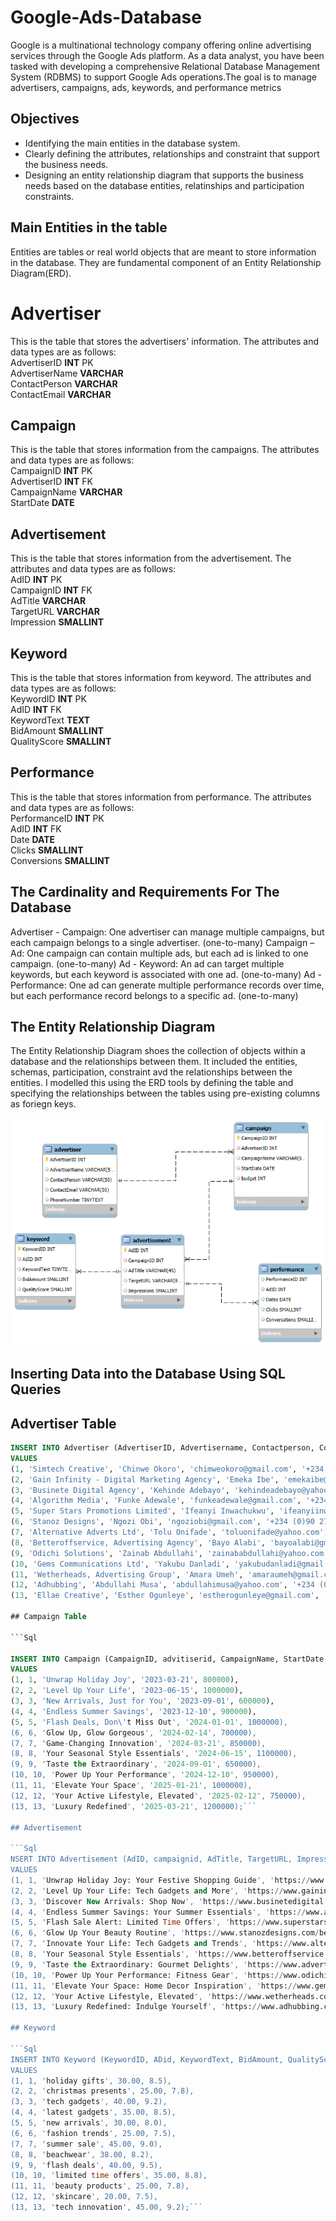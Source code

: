 # Google-Ads-Database
Google is a multinational technology company offering online advertising services through the Google Ads platform. As a data analyst, you have been tasked with developing a comprehensive Relational Database Management System (RDBMS) to support Google Ads operations.The goal is to manage advertisers, campaigns, ads, keywords, and performance metrics

## Objectives
* Identifying the main entities in the database system.
* Clearly defining the attributes, relationships and constraint that support the business needs.
* Designing an entity relationship diagram that supports the business needs based on the database entities, relatinships and participation constraints.


  
## Main Entities in the table
Entities are tables or real world objects that are meant to store information in the database. They are fundamental component of an Entity Relationship Diagram(ERD).

# Advertiser
This is the table that stores the advertisers' information. The attributes and data types are as follows:<br>
AdvertiserID **INT** PK <br>
AdvertiserName **VARCHAR**<br>
ContactPerson **VARCHAR**<br>
ContactEmail **VARCHAR**<br>

## Campaign
This is the table that stores information from the campaigns. The attributes and data types are as follows:<br>
CampaignID **INT** PK <br>
AdvertiserID **INT** FK <br>
CampaignName **VARCHAR**<br>
StartDate **DATE**<br>

## Advertisement
This is the table that stores information from the advertisement. The attributes and data types are as follows:<br>
AdID **INT** PK <br>
CampaignID **INT** FK <br>
AdTitle **VARCHAR**<br>
TargetURL **VARCHAR**<br>
Impression **SMALLINT**<br>

## Keyword
This is the table that stores information from keyword. The attributes and data types are as follows:<br>
KeywordID **INT** PK <br>
AdID **INT** FK <br>
KeywordText **TEXT**<br>
BidAmount **SMALLINT**<br>
QualityScore **SMALLINT**<br>

## Performance
This is the table that stores information from performance.  The attributes and data types are as follows:<br>
PerformanceID **INT** PK <br>
AdID **INT** FK <br>
Date **DATE**<br>
Clicks **SMALLINT**<br>
Conversions **SMALLINT**<br>

## The Cardinality and Requirements For The Database
Advertiser - Campaign: One advertiser can manage multiple campaigns, but each campaign belongs to a single advertiser. (one-to-many)
Campaign – Ad: One campaign can contain multiple ads, but each ad is linked to one campaign. (one-to-many)
Ad - Keyword: An ad can target multiple keywords, but each keyword is associated with one ad. (one-to-many)
Ad - Performance: One ad can generate multiple performance records over time, but each performance record belongs to a specific ad. (one-to-many)

## The Entity Relationship Diagram
The Entity Relationship Diagram shoes the collection of objects within a database and the relationships between them. It included the entities, schemas, participation,
constraint avd the relationships between the entities. I modelled this using the ERD tools by defining the table and specifying the relationships between the tables using
pre-existing columns as foriegn keys.

![Google Database Entity Relationship Diagram](erd.png)

## Inserting Data into the Database Using SQL Queries

## Advertiser Table 

```Sql
INSERT INTO Advertiser (AdvertiserID, Advertisername, Contactperson, Contactemail, Phonenumber)
VALUES
(1, 'Simtech Creative', 'Chinwe Okoro', 'chimweokoro@gmail.com', '‪+234 (0)70 4735 0000‬'),
(2, 'Gain Infinity - Digital Marketing Agency', 'Emeka Ibe', 'emekaibe@gmail.com', '‪+234 (0)70 6183 9068‬'),
(3, 'Businete Digital Agency', 'Kehinde Adebayo', 'kehindeadebayo@yahoo.com', '‪+234 (0)90 2726 9753‬'),
(4, 'Algorithm Media', 'Funke Adewale', 'funkeadewale@gmail.com', '‪+234 (0)70 4735 0001‬'),
(5, 'Super Stars Promotions Limited', 'Ifeanyi Inwachukwu', 'ifeanyiinwachukwu@yahoo.com', '‪+234 (0)70 6183 9069‬'),
(6, 'Stanoz Designs', 'Ngozi Obi', 'ngoziobi@gmail.com', '‪+234 (0)90 2726 9754‬'),
(7, 'Alternative Adverts Ltd', 'Tolu Onifade', 'toluonifade@yahoo.com', '‪+234 (0)70 4735 0002‬'),
(8, 'Betteroffservice, Advertising Agency', 'Bayo Alabi', 'bayoalabi@gmail.com', '‪+234 (0)70 6183 9070‬'),
(9, 'Odichi Solutions', 'Zainab Abdullahi', 'zainababdullahi@yahoo.com', '‪+234 (0)90 2726 9755‬'),
(10, 'Gems Communications Ltd', 'Yakubu Danladi', 'yakubudanladi@gmail.com', '‪+234 (0)70 4735 0003‬'),
(11, 'Wetherheads, Advertising Group', 'Amara Umeh', 'amaraumeh@gmail.com', '‪+234 (0)70 6183 9071‬'),
(12, 'Adhubbing', 'Abdullahi Musa', 'abdullahimusa@yahoo.com', '‪+234 (0)90 2726 9756‬'),
(13, 'Ellae Creative', 'Esther Ogunleye', 'estherogunleye@gmail.com', '‪+234 (0)70 4735 0004‬'); ```

## Campaign Table

```Sql

INSERT INTO Campaign (CampaignID, advitiserid, CampaignName, StartDate, Budget)
VALUES
(1, 1, 'Unwrap Holiday Joy', '2023-03-21', 800000),
(2, 2, 'Level Up Your Life', '2023-06-15', 1000000),
(3, 3, 'New Arrivals, Just for You', '2023-09-01', 600000),
(4, 4, 'Endless Summer Savings', '2023-12-10', 900000),
(5, 5, 'Flash Deals, Don\'t Miss Out', '2024-01-01', 1000000),
(6, 6, 'Glow Up, Glow Gorgeous', '2024-02-14', 700000),
(7, 7, 'Game-Changing Innovation', '2024-03-21', 850000),
(8, 8, 'Your Seasonal Style Essentials', '2024-06-15', 1100000),
(9, 9, 'Taste the Extraordinary', '2024-09-01', 650000),
(10, 10, 'Power Up Your Performance', '2024-12-10', 950000),
(11, 11, 'Elevate Your Space', '2025-01-21', 1000000),
(12, 12, 'Your Active Lifestyle, Elevated', '2025-02-12', 750000),
(13, 13, 'Luxury Redefined', '2025-03-21', 1200000);```

## Advertisement

```Sql
NSERT INTO Advertisement (AdID, campaignid, AdTitle, TargetURL, Impressions)
VALUES
(1, 1, 'Unwrap Holiday Joy: Your Festive Shopping Guide', 'https://www.simtechcreative.com/holiday-gifts', 10000),
(2, 2, 'Level Up Your Life: Tech Gadgets and More', 'https://www.gaininfinity.com/tech-gadgets', 15000),
(3, 3, 'Discover New Arrivals: Shop Now', 'https://www.businetedigital.com/new-arrivals', 8000),
(4, 4, 'Endless Summer Savings: Your Summer Essentials', 'https://www.algorithmmedia.com/summer-essentials', 12000),
(5, 5, 'Flash Sale Alert: Limited Time Offers', 'https://www.superstarspromotions.com/flash-sale', 20000),
(6, 6, 'Glow Up Your Beauty Routine', 'https://www.stanozdesigns.com/beauty-products', 5000),
(7, 7, 'Innovate Your Life: Tech Gadgets and Trends', 'https://www.alternativeadverts.com/tech-trends', 10000),
(8, 8, 'Your Seasonal Style Essentials', 'https://www.betteroffservice.com/fashion-trends', 15000),
(9, 9, 'Taste the Extraordinary: Gourmet Delights', 'https://www.advertisingagency.com/gourmet-food', 8000 ),
(10, 10, 'Power Up Your Performance: Fitness Gear', 'https://www.odichisolutions.com/fitness-gear', 12000),
(11, 11, 'Elevate Your Space: Home Decor Inspiration', 'https://www.gemscommunications.com/home-decor', 20000 ),
(12, 12, 'Your Active Lifestyle, Elevated', 'https://www.wetherheads.com/active-lifestyle', 5000 ),
(13, 13, 'Luxury Redefined: Indulge Yourself', 'https://www.adhubbing.com/luxury-goods', 10000);```

## Keyword

```Sql
INSERT INTO Keyword (KeywordID, ADid, KeywordText, BidAmount, QualityScore)
VALUES
(1, 1, 'holiday gifts', 30.00, 8.5),
(2, 2, 'christmas presents', 25.00, 7.8),
(3, 3, 'tech gadgets', 40.00, 9.2),
(4, 4, 'latest gadgets', 35.00, 8.5),
(5, 5, 'new arrivals', 30.00, 8.0),
(6, 6, 'fashion trends', 25.00, 7.5),
(7, 7, 'summer sale', 45.00, 9.0),
(8, 8, 'beachwear', 38.00, 8.2),
(9, 9, 'flash deals', 40.00, 9.5),
(10, 10, 'limited time offers', 35.00, 8.8),
(11, 11, 'beauty products', 25.00, 7.8),
(12, 12, 'skincare', 20.00, 7.5),
(13, 13, 'tech innovation', 45.00, 9.2);```

